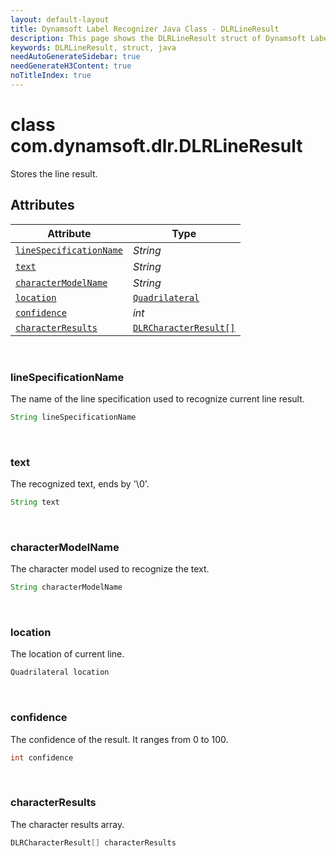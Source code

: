 ```yaml
---
layout: default-layout
title: Dynamsoft Label Recognizer Java Class - DLRLineResult
description: This page shows the DLRLineResult struct of Dynamsoft Label Recognizer for Java Language.
keywords: DLRLineResult, struct, java
needAutoGenerateSidebar: true
needGenerateH3Content: true
noTitleIndex: true
---
```



# class com.dynamsoft.dlr.DLRLineResult
Stores the line result.
  

## Attributes
  
| Attribute | Type |
|---------- | ---- |
| [`lineSpecificationName`](#linespecificationname) | *String* |
| [`text`](#text) | *String* |
| [`characterModelName`](#charactermodelname) | *String* |
| [`location`](#location) | [`Quadrilateral`](quadrilateral.md) |
| [`confidence`](#confidence) | *int* |
| [`characterResults`](#characterresults) | [`DLRCharacterResult[]`](dlr-character-result.md) |


&nbsp;

### lineSpecificationName
The name of the line specification used to recognize current line result.
```java
String lineSpecificationName
```

&nbsp;

### text
The recognized text, ends by '\0'.
```java
String text
```

&nbsp;

### characterModelName
The character model used to recognize the text.
```java
String characterModelName
```

&nbsp;

### location
The location of current line.
```java
Quadrilateral location
```


&nbsp;

### confidence
The confidence of the result. It ranges from 0 to 100.
```java
int confidence
```

&nbsp;

### characterResults
The character results array.
```java
DLRCharacterResult[] characterResults
```

